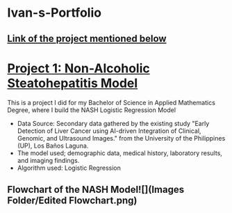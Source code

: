# Ivan-s-Portfolio

## [Link of the project mentioned below](https://git-ivan-hub.github.io/Ivan-s-Portfolio/)

# [Project 1: Non-Alcoholic Steatohepatitis Model](https://github.com/git-ivan-hub/NASH-Model)

This is a project I did for my Bachelor of Science in Applied Mathematics Degree, where I build the NASH Logistic Regression Model

* Data Source: Secondary data gathered by the existing study "Early Detection of Liver Cancer using AI-driven Integration of Clinical, Genomic, and Ultrasound Images." from the University of the Philippines (UP), Los Baños Laguna.
* The model used; demographic data, medical history, laboratory results, and imaging findings.
* Algorithm used: Logistic Regression

## Flowchart of the NASH Model![](Images Folder/Edited Flowchart.png)
